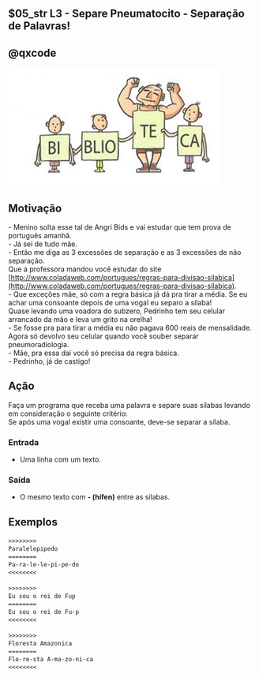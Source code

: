 ## $05_str L3 - Separe Pneumatocito - Separação de Palavras!
## @qxcode

![](__capa.jpg)

## Motivação

\- Menino solta esse tal de Angri Bids e vai estudar que tem prova de português amanhã.  
\- Já sei de tudo mãe.  
\- Então me diga as 3 excessões de separação e as 3 excessões de não separação.  
Que a professora mandou você estudar do site [http://www.coladaweb.com/portugues/regras-para-divisao-silabica](http://www.coladaweb.com/portugues/regras-para-divisao-silabica).  
\- Que exceções mãe, só com a regra básica já dá pra tirar a média. Se eu achar uma consoante depois de uma vogal eu separo a sílaba!  
Quase levando uma voadora do subzero, Pedrinho tem seu celular arrancado da mão e leva um grito na orelha!  
\- Se fosse pra para tirar a média eu não pagava 600 reais de mensalidade.  
Agora só devolvo seu celular quando você souber separar pneumoradiologia.  
\- Mãe, pra essa daí você só precisa da regra básica.  
\- Pedrinho, já de castigo!

## Ação

Faça um programa que receba uma palavra e separe suas silabas levando em consideração o seguinte critério:  
Se após uma vogal existir uma consoante, deve-se separar a sílaba.

### Entrada

*   Uma linha com um texto.

### Saída

*   O mesmo texto com **- (hífen)** entre as sílabas.

## Exemplos

```
>>>>>>>>
Paralelepipedo
========
Pa-ra-le-le-pi-pe-do
<<<<<<<<

>>>>>>>>
Eu sou o rei de Fup
========
Eu sou o rei de Fu-p
<<<<<<<<

>>>>>>>>
Floresta Amazonica
========
Flo-re-sta A-ma-zo-ni-ca
<<<<<<<<
```

#